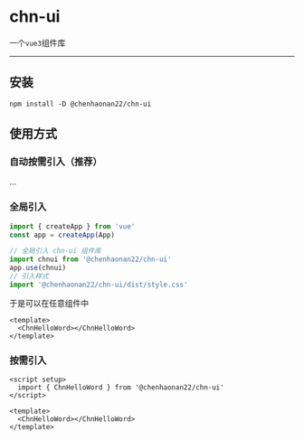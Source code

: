 # chn-ui

一个`vue3`组件库

---

## 安装

```shell
npm install -D @chenhaonan22/chn-ui
```



## 使用方式

### 自动按需引入（推荐）

...

### 全局引入

```js
import { createApp } from 'vue'
const app = createApp(App)

// 全局引入 chn-ui 组件库
import chnui from '@chenhaonan22/chn-ui'
app.use(chnui)
// 引入样式
import '@chenhaonan22/chn-ui/dist/style.css'
```

于是可以在任意组件中

```vue
<template>
  <ChnHelloWord></ChnHelloWord>
</template>
```

### 按需引入

```vue
<script setup>
  import { ChnHelloWord } from '@chenhaonan22/chn-ui'
</script>

<template>
  <ChnHelloWord></ChnHelloWord>
</template>
```